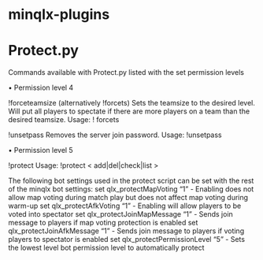 # minqlx-plugins
# Protect.py
Commands available with Protect.py listed with the set permission levels

•	Permission level 4

!forceteamsize (alternatively !forcets)
   Sets the teamsize to the desired level. Will put all players to spectate if there are more players on a team than the desired teamsize.
   Usage: ! forcets <wanted teamsize>
   
!unsetpass
   Removes the server join password.
   Usage: !unsetpass
   
•	Permission level 5

!protect
   Usage: !protect < add|del|check|list <player id> >



The following bot settings used in the protect script can be set with the rest of the minqlx bot settings:
set qlx_protectMapVoting “1” - Enabling does not allow map voting during match play but does not affect map voting during warm-up
set qlx_protectAfkVoting “1” - Enabling will allow players to be voted into spectator
set qlx_protectJoinMapMessage “1” - Sends join message to players if map voting protection is enabled
set qlx_protectJoinAfkMessage “1” - Sends join message to players if voting players to spectator is enabled
set qlx_protectPermissionLevel “5” - Sets the lowest level bot permission level to  automatically protect

